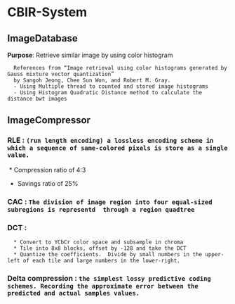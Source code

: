 # CBIR-System

## ImageDatabase
**Purpose**: Retrieve similar image by using color histogram
```
  References from “Image retrieval using color histograms generated by Gauss mixture vector quantization” 
  by Sangoh Jeong, Chee Sun Won, and Robert M. Gray.
  - Using Multiple thread to counted and stored image histograms
  - Using Histogram Quadratic Distance method to calculate the distance bwt images
```

## ImageCompressor

### RLE : `(run length encoding) a lossless encoding scheme in which a sequence of same-colored pixels is store as a single value.`
  * Compression ratio of 4:3
  * Savings ratio of 25%
  
### CAC : `The division of image region into four equal-sized subregions is representd  through a region quadtree`

### DCT :
```
  * Convert to YCbCr color space and subsample in chroma
  * Tile into 8x8 blocks, offset by -128 and take the DCT
  * Quantize the coefficients.  Divide by small numbers in the upper-left of each tile and large numbers in the lower-right. 
```

### Delta compression : `the simplest lossy predictive coding schemes. Recording the approximate error between the predicted and actual samples values.`
